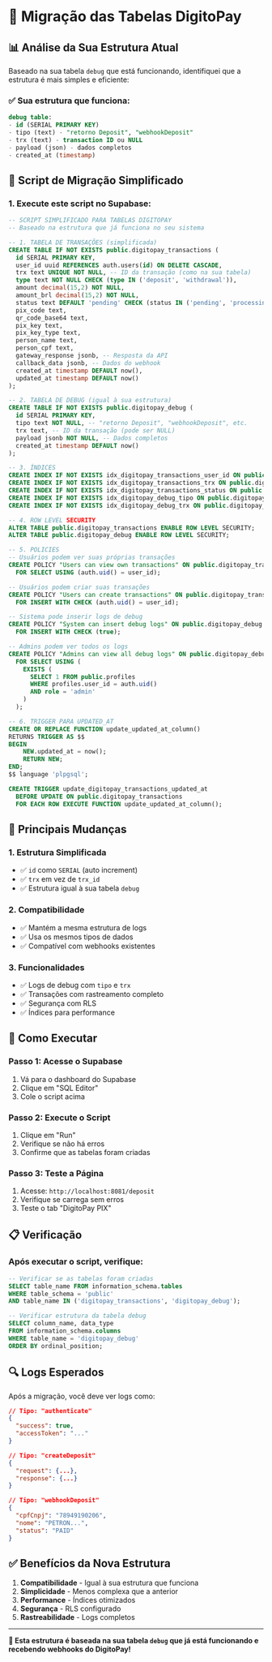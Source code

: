 # 🔄 Migração das Tabelas DigitoPay

## 📊 **Análise da Sua Estrutura Atual**

Baseado na sua tabela `debug` que está funcionando, identifiquei que a estrutura é mais simples e eficiente:

### **✅ Sua estrutura que funciona:**
```sql
debug table:
- id (SERIAL PRIMARY KEY)
- tipo (text) - "retorno Deposit", "webhookDeposit"
- trx (text) - transaction ID ou NULL
- payload (json) - dados completos
- created_at (timestamp)
```

## 🔧 **Script de Migração Simplificado**

### **1. Execute este script no Supabase:**

```sql
-- SCRIPT SIMPLIFICADO PARA TABELAS DIGITOPAY
-- Baseado na estrutura que já funciona no seu sistema

-- 1. TABELA DE TRANSAÇÕES (simplificada)
CREATE TABLE IF NOT EXISTS public.digitopay_transactions (
  id SERIAL PRIMARY KEY,
  user_id uuid REFERENCES auth.users(id) ON DELETE CASCADE,
  trx text UNIQUE NOT NULL, -- ID da transação (como na sua tabela)
  type text NOT NULL CHECK (type IN ('deposit', 'withdrawal')),
  amount decimal(15,2) NOT NULL,
  amount_brl decimal(15,2) NOT NULL,
  status text DEFAULT 'pending' CHECK (status IN ('pending', 'processing', 'completed', 'failed', 'cancelled')),
  pix_code text,
  qr_code_base64 text,
  pix_key text,
  pix_key_type text,
  person_name text,
  person_cpf text,
  gateway_response jsonb, -- Resposta da API
  callback_data jsonb, -- Dados do webhook
  created_at timestamp DEFAULT now(),
  updated_at timestamp DEFAULT now()
);

-- 2. TABELA DE DEBUG (igual à sua estrutura)
CREATE TABLE IF NOT EXISTS public.digitopay_debug (
  id SERIAL PRIMARY KEY,
  tipo text NOT NULL, -- "retorno Deposit", "webhookDeposit", etc.
  trx text, -- ID da transação (pode ser NULL)
  payload jsonb NOT NULL, -- Dados completos
  created_at timestamp DEFAULT now()
);

-- 3. ÍNDICES
CREATE INDEX IF NOT EXISTS idx_digitopay_transactions_user_id ON public.digitopay_transactions(user_id);
CREATE INDEX IF NOT EXISTS idx_digitopay_transactions_trx ON public.digitopay_transactions(trx);
CREATE INDEX IF NOT EXISTS idx_digitopay_transactions_status ON public.digitopay_transactions(status);
CREATE INDEX IF NOT EXISTS idx_digitopay_debug_tipo ON public.digitopay_debug(tipo);
CREATE INDEX IF NOT EXISTS idx_digitopay_debug_trx ON public.digitopay_debug(trx);

-- 4. ROW LEVEL SECURITY
ALTER TABLE public.digitopay_transactions ENABLE ROW LEVEL SECURITY;
ALTER TABLE public.digitopay_debug ENABLE ROW LEVEL SECURITY;

-- 5. POLICIES
-- Usuários podem ver suas próprias transações
CREATE POLICY "Users can view own transactions" ON public.digitopay_transactions
  FOR SELECT USING (auth.uid() = user_id);

-- Usuários podem criar suas transações
CREATE POLICY "Users can create transactions" ON public.digitopay_transactions
  FOR INSERT WITH CHECK (auth.uid() = user_id);

-- Sistema pode inserir logs de debug
CREATE POLICY "System can insert debug logs" ON public.digitopay_debug
  FOR INSERT WITH CHECK (true);

-- Admins podem ver todos os logs
CREATE POLICY "Admins can view all debug logs" ON public.digitopay_debug
  FOR SELECT USING (
    EXISTS (
      SELECT 1 FROM public.profiles 
      WHERE profiles.user_id = auth.uid() 
      AND role = 'admin'
    )
  );

-- 6. TRIGGER PARA UPDATED_AT
CREATE OR REPLACE FUNCTION update_updated_at_column()
RETURNS TRIGGER AS $$
BEGIN
    NEW.updated_at = now();
    RETURN NEW;
END;
$$ language 'plpgsql';

CREATE TRIGGER update_digitopay_transactions_updated_at
  BEFORE UPDATE ON public.digitopay_transactions
  FOR EACH ROW EXECUTE FUNCTION update_updated_at_column();
```

## 🎯 **Principais Mudanças**

### **1. Estrutura Simplificada**
- ✅ `id` como `SERIAL` (auto increment)
- ✅ `trx` em vez de `trx_id`
- ✅ Estrutura igual à sua tabela `debug`

### **2. Compatibilidade**
- ✅ Mantém a mesma estrutura de logs
- ✅ Usa os mesmos tipos de dados
- ✅ Compatível com webhooks existentes

### **3. Funcionalidades**
- ✅ Logs de debug com `tipo` e `trx`
- ✅ Transações com rastreamento completo
- ✅ Segurança com RLS
- ✅ Índices para performance

## 🚀 **Como Executar**

### **Passo 1: Acesse o Supabase**
1. Vá para o dashboard do Supabase
2. Clique em "SQL Editor"
3. Cole o script acima

### **Passo 2: Execute o Script**
1. Clique em "Run"
2. Verifique se não há erros
3. Confirme que as tabelas foram criadas

### **Passo 3: Teste a Página**
1. Acesse: `http://localhost:8081/deposit`
2. Verifique se carrega sem erros
3. Teste o tab "DigitoPay PIX"

## 📋 **Verificação**

### **Após executar o script, verifique:**

```sql
-- Verificar se as tabelas foram criadas
SELECT table_name FROM information_schema.tables 
WHERE table_schema = 'public' 
AND table_name IN ('digitopay_transactions', 'digitopay_debug');

-- Verificar estrutura da tabela debug
SELECT column_name, data_type 
FROM information_schema.columns 
WHERE table_name = 'digitopay_debug'
ORDER BY ordinal_position;
```

## 🔍 **Logs Esperados**

Após a migração, você deve ver logs como:

```json
// Tipo: "authenticate"
{
  "success": true,
  "accessToken": "..."
}

// Tipo: "createDeposit" 
{
  "request": {...},
  "response": {...}
}

// Tipo: "webhookDeposit"
{
  "cpfCnpj": "78949190206",
  "nome": "PETRON...",
  "status": "PAID"
}
```

## ✅ **Benefícios da Nova Estrutura**

1. **Compatibilidade** - Igual à sua estrutura que funciona
2. **Simplicidade** - Menos complexa que a anterior
3. **Performance** - Índices otimizados
4. **Segurança** - RLS configurado
5. **Rastreabilidade** - Logs completos

---

**🎯 Esta estrutura é baseada na sua tabela `debug` que já está funcionando e recebendo webhooks do DigitoPay!** 